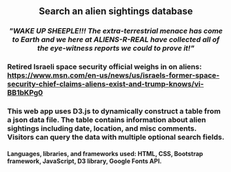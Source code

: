 <h2 align="center">
    Search an alien sightings database
</h2>


<i><h3 align="center">
    "WAKE UP SHEEPLE!!! The extra-terrestrial menace has come to Earth and we here at ALIENS-R-REAL have collected all of the eye-witness reports we could to prove it!"
</h3></i>

### Retired Israeli space security official weighs in on aliens: https://www.msn.com/en-us/news/us/israels-former-space-security-chief-claims-aliens-exist-and-trump-knows/vi-BB1bKPg0

### This web app uses D3.js to dynamically construct a table from a json data file. The table contains information about alien sightings including date, location, and misc comments. Visitors can query the data with multiple optional search fields.

#### Languages, libraries, and frameworks used: HTML, CSS, Bootstrap framework, JavaScript, D3 library, Google Fonts API.

